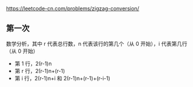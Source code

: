 <https://leetcode-cn.com/problems/zigzag-conversion/>

## 第一次

数学分析，其中 r 代表总行数，n 代表该行的第几个（从 0 开始），i 代表第几行（从 0 开始）

- 第 1 行，2(r-1)n
- 第 r 行，2(r-1)n+(r-1)
- 第 i 行，2(r-1)n+i 和 2(r-1)n+(r-1)+(r-i-1)


